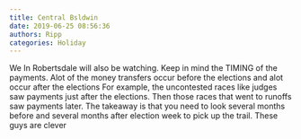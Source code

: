 ```yaml
---
title: Central Bsldwin
date: 2019-06-25 08:56:36
authors: Ripp
categories: Holiday
---
```


 We In Robertsdale will also be watching.   Keep in mind the TIMING of the payments.  Alot of the money transfers occur before the elections and alot occur after the elections
For example, the uncontested races like judges saw payments just after the elections.  Then those races that went to runoffs saw payments later.
The takeaway is that you need to look several months before and several months after election week to pick up the trail.   These guys are clever